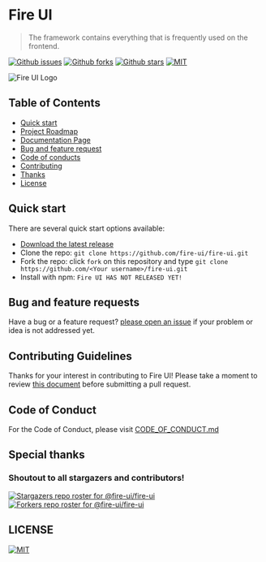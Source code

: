 # Fire UI
> The framework contains everything that is frequently used on the frontend.

[![Github issues](https://img.shields.io/github/issues/fire-ui/fire-ui)](https://github/fire-ui/fire-ui) [![Github forks](https://img.shields.io/github/forks/fire-ui/fire-ui)](https://github/fire-ui/fire-ui) [![Github stars](https://img.shields.io/github/stars/fire-ui/fire-ui)](https://github/fire-ui/fire-ui) [![MIT](https://img.shields.io/github/license/fire-ui/fire-ui)](https://github.com/fire-ui/fire-ui/blob/master/LICENSE)


![Fire UI Logo](https://github.com/fire-ui/fire-ui/blob/master/docs/logo.jpg?raw=true)

## Table of Contents
- [Quick start](#quick-start)
- [Project Roadmap](https://github.com/fire-ui/fire-ui/projects/1)
- [Documentation Page](https://kimlim.net/fire-ui/)
- [Bug and feature request](#bug-and-feature-requests)
- [Code of conducts](#code-of-conduct)
- [Contributing](#contributing-guidelines)
- [Thanks](#special-thanks)
- [License](https://github.com/fire-ui/fire-ui/blob/master/LICENSE)

## Quick start
There are several quick start options available:
- [Download the latest release](https://github.com/fire-ui/fire-ui/releases)
- Clone the repo: `git clone https://github.com/fire-ui/fire-ui.git`
- Fork the repo: click `fork` on this repository and type `git clone https://github.com/<Your username>/fire-ui.git`
- Install with npm: `Fire UI HAS NOT RELEASED YET!`

## Bug and feature requests
Have a bug or a feature request? [please open an issue](https://github.com/fire-ui/fire-ui/issues) if your problem or idea is not addressed yet. 

## Contributing Guidelines
Thanks for your interest in contributing to Fire UI! Please take a moment to review [this document](https://github.com/fire-ui/fire-ui/blob/master/CONTRIBUTING.md) before submitting a pull request.

## Code of Conduct
For the Code of Conduct, please visit [CODE_OF_CONDUCT.md](https://github.com/fire-ui/fire-ui/blob/master/CODE_OF_CONDUCT.md)

## Special thanks
### Shoutout to all stargazers and contributors!
[![Stargazers repo roster for @fire-ui/fire-ui](https://reporoster.com/stars/fire-ui/fire-ui)](https://github.com/fire-ui/fire-ui/stargazers)
[![Forkers repo roster for @fire-ui/fire-ui](https://reporoster.com/forks/fire-ui/fire-ui)](https://github.com/fire-ui/fire-ui/network/members)

## LICENSE
[![MIT](https://img.shields.io/github/license/fire-ui/fire-ui)](https://github.com/fire-ui/fire-ui/blob/master/LICENSE)

